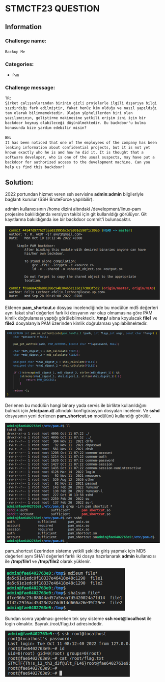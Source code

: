 # STMCTF23 QUESTION

## Information
### Challenge name: 

`Backup Me`

### Categories:
 - `Pwn`

### Challenge message:
```
TR:
Şirket çalışanlarından birinin gizli projelerle ilgili dışarıya bilgi sızdırdığı fark edilmiştir, fakat henüz kim olduğu ve nasıl yapıldığı tam olarak bilinmemektedir. Olağan şüphelilerden biri olan yazılımcının, geliştirme makinesine yetkili erişim izni için bir backdoor koymuş olabileceği düşünülmektedir. Bu backdoor'u bulma konusunda bize yardım edebilir misin?

EN:
It has been noticed that one of the employees of the company has been leaking information about confidential projects, but it is not yet known exactly who he is and how he did it. It is thought that a software developer, who is one of the usual suspects, may have put a backdoor for authorized access to the development machine. Can you help us find this backdoor?
```

## Solution:

2022 portundan hizmet veren ssh servisine **admin:admin** bilgileriyle bağlantı kurulur (SSH BruteForce yapılıbilir).

admim kullanıcısının /home dizini altındaki /development/linux-pam projesine baklıldığında versiyon takibi için git kullanıldığı görülüyor. Git kayıtlarına bakıldığında ise bir backdoor commit'i bulunacaktır.

![Image](solution/001.png)

Eklenen **pam_shortcut.c** dosyası incelendiğinde bu modülün md5 değerleri aynı fakat sha1 değerleri farlı iki dosyanın var olup olmamasına göre PAM kimlik doğrulaması yaptığı görülebilmektedir. **/tmp/** altına koyulacak **file1** ve **file2** dosyalarıyla PAM üzerinden kimlik doğrulaması yapılabilmektedir.

![Image](solution/002.png)

Derlenen bu modülün hangi binary yada servis ile birlikte kullanıldığını bulmak için **/etc/pam.d/** altındaki konfigürasyon dosyaları incelenir. Ve **sshd** dosyasının yeni derlenen **pam_shortcut.so** modülünü kullandığı görülür.

![Image](solution/003.png)

pam_shortcut üzerinden sisteme yetkili şekilde giriş yapmak için MD5 değerleri aynı SHA1 değerleri farklı iki dosya hazırlanarak **admin** kullanıcısı ile **/tmp/file1** ve **/tmp/file2** olarak yüklenir.

![Image](solution/004.png)

Bundan sonra yapılması gereken tek şey sisteme **ssh root@localhost** ile login olmaktır. Bayrak /root/flag.txt adresindedir.

![Image](solution/005.png)